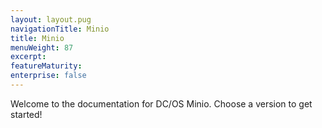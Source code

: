 ```yaml
---
layout: layout.pug
navigationTitle: Minio 
title: Minio 
menuWeight: 87
excerpt:
featureMaturity:
enterprise: false
---
```


Welcome to the documentation for DC/OS Minio. Choose a version to get started!
